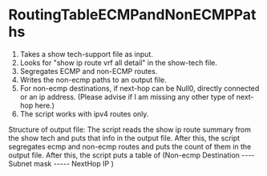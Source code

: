 # RoutingTableECMPandNonECMPPaths
1. Takes a show tech-support file as input. 
2. Looks for "show ip route vrf all detail" in the show-tech file.
4. Segregates ECMP and non-ECMP routes.
5. Writes the non-ecmp paths to an output file. 
6. For non-ecmp destinations, if next-hop can be Null0, directly connected or an ip address. (Please advise if I am missing any other type of next-hop here.)
7. The script works with ipv4 routes only.

Structure of output file: 
The script reads the show ip route summary from the show tech and puts that info in the output file. 
After this, the script segregates ecmp and non-ecmp routes and puts the count of them in the output file. 
After this, the script puts a table of (Non-ecmp Destination ---- Subnet mask ----- NextHop IP )
